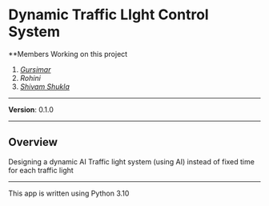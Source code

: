 # Dynamic Traffic LIght Control System

**Members Working on this project

1. _[Gursimar](https://github.com/gursimarsethi)_
2. _Rohini_
3. _[Shivam Shukla](https://github.com/sivm99)_

---

**Version**: 0.1.0

---

## Overview

Designing a dynamic AI Traffic light system (using AI) instead of fixed time for each traffic light

---


This app is written using Python 3.10


